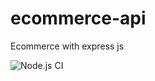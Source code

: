 # ecommerce-api
Ecommerce with express js

![Node.js CI](https://github.com/guerronc/ecommerce-api/workflows/Node.js%20CI/badge.svg)

